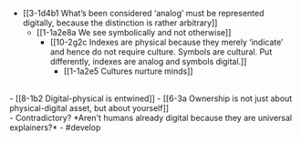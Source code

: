 - [[3-1d4b1 What’s been considered ‘analog’ must be represented digitally, because the distinction is rather arbitrary]]
  - [[1-1a2e8a We see symbolically and not otherwise]]
    - [[10-2g2c Indexes are physical because they merely ‘indicate’ and hence do not require culture. Symbols are cultural. Put differently, indexes are analog and symbols digital.]]
      - [[1-1a2e5 Cultures nurture minds]]
<br>
- [[8-1b2 Digital-physical is entwined]]
  - [[6-3a Ownership is not just about physical-digital asset, but about yourself]]
<br>
- Contradictory?
*Aren't humans already digital because they are universal explainers?*
- #develop
